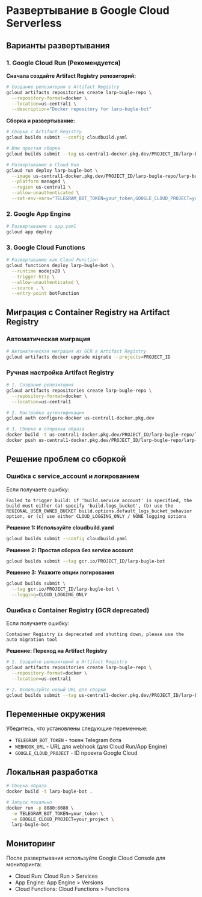 # Развертывание в Google Cloud Serverless

## Варианты развертывания

### 1. Google Cloud Run (Рекомендуется)

**Сначала создайте Artifact Registry репозиторий:**
```bash
# Создание репозитория в Artifact Registry
gcloud artifacts repositories create larp-bugle-repo \
  --repository-format=docker \
  --location=us-central1 \
  --description="Docker repository for larp-bugle-bot"
```

**Сборка и развертывание:**
```bash
# Сборка с Artifact Registry
gcloud builds submit --config cloudbuild.yaml

# Или простая сборка
gcloud builds submit --tag us-central1-docker.pkg.dev/PROJECT_ID/larp-bugle-repo/larp-bugle-bot

# Развертывание в Cloud Run
gcloud run deploy larp-bugle-bot \
  --image us-central1-docker.pkg.dev/PROJECT_ID/larp-bugle-repo/larp-bugle-bot \
  --platform managed \
  --region us-central1 \
  --allow-unauthenticated \
  --set-env-vars="TELEGRAM_BOT_TOKEN=your_token,GOOGLE_CLOUD_PROJECT=your_project"
```

### 2. Google App Engine

```bash
# Развертывание с app.yaml
gcloud app deploy
```

### 3. Google Cloud Functions

```bash
# Развертывание как Cloud Function
gcloud functions deploy larp-bugle-bot \
  --runtime nodejs20 \
  --trigger-http \
  --allow-unauthenticated \
  --source . \
  --entry-point botFunction
```

## Миграция с Container Registry на Artifact Registry

### Автоматическая миграция
```bash
# Автоматическая миграция из GCR в Artifact Registry
gcloud artifacts docker upgrade migrate --projects=PROJECT_ID
```

### Ручная настройка Artifact Registry
```bash
# 1. Создание репозитория
gcloud artifacts repositories create larp-bugle-repo \
  --repository-format=docker \
  --location=us-central1

# 2. Настройка аутентификации
gcloud auth configure-docker us-central1-docker.pkg.dev

# 3. Сборка и отправка образа
docker build -t us-central1-docker.pkg.dev/PROJECT_ID/larp-bugle-repo/larp-bugle-bot .
docker push us-central1-docker.pkg.dev/PROJECT_ID/larp-bugle-repo/larp-bugle-bot
```

## Решение проблем со сборкой

### Ошибка с service_account и логированием

Если получаете ошибку:
```
Failed to trigger build: if 'build.service_account' is specified, the build must either (a) specify 'build.logs_bucket', (b) use the REGIONAL_USER_OWNED_BUCKET build.options.default_logs_bucket_behavior option, or (c) use either CLOUD_LOGGING_ONLY / NONE logging options
```

**Решение 1: Используйте cloudbuild.yaml**
```bash
gcloud builds submit --config cloudbuild.yaml
```

**Решение 2: Простая сборка без service account**
```bash
gcloud builds submit --tag gcr.io/PROJECT_ID/larp-bugle-bot
```

**Решение 3: Укажите опции логирования**
```bash
gcloud builds submit \
  --tag gcr.io/PROJECT_ID/larp-bugle-bot \
  --logging=CLOUD_LOGGING_ONLY
```

### Ошибка с Container Registry (GCR deprecated)

Если получаете ошибку:
```
Container Registry is deprecated and shutting down, please use the auto migration tool
```

**Решение: Переход на Artifact Registry**
```bash
# 1. Создайте репозиторий в Artifact Registry
gcloud artifacts repositories create larp-bugle-repo \
  --repository-format=docker \
  --location=us-central1

# 2. Используйте новый URL для сборки
gcloud builds submit --tag us-central1-docker.pkg.dev/PROJECT_ID/larp-bugle-repo/larp-bugle-bot
```

## Переменные окружения

Убедитесь, что установлены следующие переменные:

- `TELEGRAM_BOT_TOKEN` - токен Telegram бота
- `WEBHOOK_URL` - URL для webhook (для Cloud Run/App Engine)
- `GOOGLE_CLOUD_PROJECT` - ID проекта Google Cloud

## Локальная разработка

```bash
# Сборка образа
docker build -t larp-bugle-bot .

# Запуск локально
docker run -p 8080:8080 \
  -e TELEGRAM_BOT_TOKEN=your_token \
  -e GOOGLE_CLOUD_PROJECT=your_project \
  larp-bugle-bot
```

## Мониторинг

После развертывания используйте Google Cloud Console для мониторинга:
- Cloud Run: Cloud Run > Services
- App Engine: App Engine > Versions
- Cloud Functions: Cloud Functions > Functions
